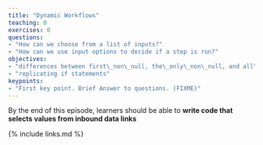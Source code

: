 ```yaml
---
title: "Dynamic Workflows"
teaching: 0
exercises: 0
questions:
- "How can we choose from a list of inputs?"
- "How can we use input options to decide if a step is run?"
objectives:
- "differences between first\_non\_null, the\_only\_non\_null, and all\_non\_null"
- "replicating if statements"
keypoints:
- "First key point. Brief Answer to questions. (FIXME)"
---
```

By the end of this episode,
learners should be able to
__write code that selects values from inbound data links__



{% include links.md %}




